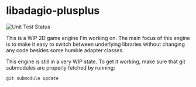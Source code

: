 # libadagio-plusplus

![Unit Test Status](https://github.com/meisekimiu/libadagio-plusplus/actions/workflows/test.yml/badge.svg)

This is a WIP 2D game engine I'm working on. The main focus of this engine is to make it easy to switch between
underlying libraries without changing any code besides some humble adapter classes.

This engine is still in a very WIP state. To get it working, make sure that git submodules are properly fetched by
running:

```shell
git submodule update
```
